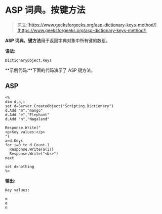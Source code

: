 # ASP 词典。按键方法

> 原文:[https://www.geeksforgeeks.org/asp-dictionary-keys-method/](https://www.geeksforgeeks.org/asp-dictionary-keys-method/)

**ASP 词典。键方法**用于返回字典对象中所有键的数组。

**语法:**

```
DictionaryObject.Keys
```

**示例代码:**下面的代码演示了 ASP 键方法。

## ASP

```
<%
dim d,a,i
set d=Server.CreateObject("Scripting.Dictionary")
d.Add "m","mango"
d.Add "e","Elephant"
d.Add "n","Nagaland"

Response.Write("
<p>Key values:</p>
")
a=d.Keys
for i=0 to d.Count-1
  Response.Write(a(i))
  Response.Write("<br>")
next

set d=nothing
%>
```

**输出:**

```
Key values:

m
e
n
```